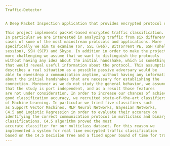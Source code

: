 ```yaml
---
Traffic-Detector


A Deep Packet Inspection application that provides encrypted protocol recognition based on Machine Learning

This project implements packet-based encrypted traffic classification.
In particular we are interested in analyzing traffic from six different
cases of some of the most mainstream protocols and applications. More
specifically we aim to examine Tor, SSL (web), BitTorrent PE, SSH (shell
session), SSH (SCP) and Skype. In addition in order to make the project
more challenging we assume that we want to distinguish the protocols
without having any idea about the initial handshake, which is something
that would reveal useful information about the protocol. This assumption
describes a real situation as a possible passive adversary would be
able to eavesdrop a communication anytime, without having any information
about the initial handshakes that are necessary for establishing the
connection. Moreover as we do not study the general behavior, we assume
that the study is port independent, and as a result those features
are not under consideration. In order to increase our chances of achieving
good classification accuracy, we recruited state-of-the-art classifiers
of Machine Learning. In particular we tried five classifiers such
as Support Vector Machines, MLP Neural Networks, Bayesian Networks,
C4.5 and Logistic Regression in order to evaluate their accuracy on
identifying the correct communication protocol in multiclass and binary
classifications. C4.5 algorithm proved the most
accurate classifier for our multiclass dataset. For this reason we 
implemented a system for real time encrypted traffic classification
based on the C4.5 Decision Tree and a fixed upper bound of time for traffic sampling.
---
```

